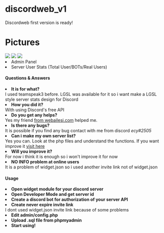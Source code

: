 # discordweb_v1

Discordweb first version is ready!
# Pictures
<img src=https://webailesi.com/upload/cdn/16/5ef3c800aeb87_screenshot_1.png>

<img src=https://webailesi.com/upload/cdn/16/5ef3c8022b166_screenshot_4.png>

<img src=https://webailesi.com/upload/cdn/16/5ef3c8010a759_screenshot_3.png>

<li>Admin Panel</li>

<li>Server User Stats (Total User/BOTs/Real Users)</li>


<h4>Questions & Answers</h4>
     <li><strong>It is for what?</strong></li> I used teamspeak3 before. LGSL was available for it so i want make a LGSL style server stats design for Discord
    <li><strong>How you did it?</strong></li> With using Discord's free API
        <li><strong>Do you get any helps?</strong></li> Yes my friend <a href="https://webailesi.com/uye-ferudun-3">from webailesi.com</a> helped me.
                <li><strong>Is there any bugs?</strong></li> It is possible if you find any bug contact with me from discord <i>ecy#2505</i>
                <li><strong>Can i make my own server list?</strong></li> Yes you can. Look at the php files and understand the functions. If you want improve it <a href="https://discord.com/developers/docs/intro" target="_blank">visit here</a>
                <li><strong>Will you improve it?</strong></li> For now i think it is enough so i won't improve it for now
                <li><strong>NO INFO problem at online users</strong></li> It is a problem of widget.json so i used another invite link not of widget.json
                     <h4>Usage</h4>
     <li><strong>Open widget module for your discord server</strong></li>
    <li><strong>Open Developer Mode and get server id</strong></li>
        <li><strong>Create a discord bot for authorization of your server API</strong></li>
                <li><strong>Create never expire invite link</strong></li> I dont used widget.json invite link because of some problems
                <li><strong>Edit admin/config.php</strong></li>
                <li><strong>Upload .sql file from phpmyadmin</strong></li>
                <li><strong>Start using!</strong></li>
    </center>
